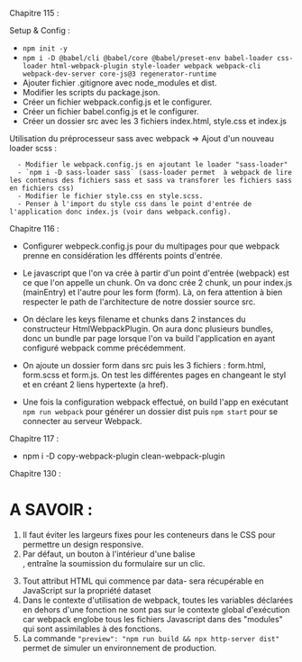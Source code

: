 
Chapitre 115 :

Setup & Config :

   - `npm init -y`
   - `npm i -D @babel/cli @babel/core @babel/preset-env babel-loader css-loader html-webpack-plugin style-loader webpack webpack-cli webpack-dev-server core-js@3 regenerator-runtime`
   - Ajouter fichier .gitignore avec node_modules et dist.
   - Modifier les scripts du package.json.
   - Créer un fichier webpack.config.js et le configurer.
   - Créer un fichier babel.config.js et le configurer.
   - Créer un dossier src avec les 3 fichiers index.html, style.css et index.js



   Utilisation du préprocesseur sass avec webpack => Ajout d'un nouveau loader scss : 

      - Modifier le webpack.config.js en ajoutant le loader "sass-loader"
      - `npm i -D sass-loader sass` (sass-loader permet  à webpack de lire les contenus des fichiers sass et sass va transforer les fichiers sass en fichiers css)
      - Modifier le fichier style.css en style.scss.
      - Penser à l'import du style css dans le point d'entrée de l'application donc index.js (voir dans webpack.config).


Chapitre 116 :

   - Configurer webpeck.config.js pour du multipages pour que webpack prenne en considération les dfférents points d'entrée.

   - Le javascript que l'on va crée à partir d'un point d'entrée (webpack) est ce que l'on appelle un chunk. On va donc crée 2 chunk, un pour index.js (mainEntry) et l'autre pour les form (form). Là, on fera attention à bien respecter le path de l'architecture de notre dossier source src.

   - On déclare les keys filename et chunks dans 2 instances du constructeur HtmlWebpackPlugin. On aura donc plusieurs bundles, donc un bundle par page lorsque l'on va build l'application en ayant configuré webpack comme précédemment.

   - On ajoute un dossier form dans src puis les 3 fichiers : form.html, form.scss et form.js. On test les différentes pages en changeant le styl et en créant 2 liens hypertexte (a href).

   - Une fois la configuration webpack effectué, on build l'app en exécutant `npm run webpack` pour générer un dossier dist puis `npm start` pour se connecter au serveur Webpack.

   
Chapitre 117 :

   - npm i -D copy-webpack-plugin clean-webpack-plugin


Chapitre 130 :

# A SAVOIR :
   1) Il faut éviter les largeurs fixes pour les conteneurs dans le CSS pour permettre un design responsive.
   2) Par défaut, un bouton à l'intérieur d'une balise <form>, entraîne la soumission du formulaire sur un clic.
   3) Tout attribut HTML qui commence par data- sera récupérable en JavaScript sur la propriété dataset
   4) Dans le contexte d'utilisation de webpack, toutes les variables déclarées en dehors d'une fonction ne sont pas sur le contexte global d'exécution car webpack englobe tous les fichiers Javascript dans des "modules" qui sont assimilables à des fonctions.
   5) La commande `"preview": "npm run build && npx http-server dist"` permet de simuler un environnement de production.


